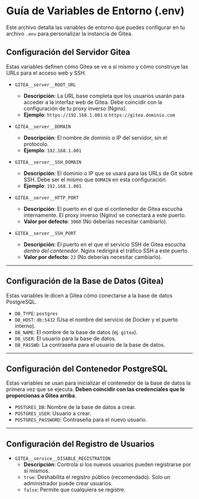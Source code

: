 # Guía de Variables de Entorno (.env)

Este archivo detalla las variables de entorno que puedes configurar en tu archivo `.env` para personalizar la instancia de Gitea.

## Configuración del Servidor Gitea

Estas variables definen cómo Gitea se ve a sí mismo y cómo construye las URLs para el acceso web y SSH.

- `GITEA__server__ROOT_URL`

  - **Descripción**: La URL base completa que los usuarios usarán para acceder a la interfaz web de Gitea. Debe coincidir con la configuración de tu proxy inverso (Nginx).
  - **Ejemplo**: `https://192.168.1.001` o `https://gitea.dominio.com`

- `GITEA__server__DOMAIN`

  - **Descripción**: El nombre de dominio o IP del servidor, sin el protocolo.
  - **Ejemplo**: `192.168.1.001`

- `GITEA__server__SSH_DOMAIN`

  - **Descripción**: El dominio o IP que se usará para las URLs de Git sobre SSH. Debe ser el mismo que `DOMAIN` en esta configuración.
  - **Ejemplo**: `192.168.1.001`

- `GITEA__server__HTTP_PORT`

  - **Descripción**: El puerto en el que el contenedor de Gitea escucha internamente. El proxy inverso (Nginx) se conectará a este puerto.
  - **Valor por defecto**: `3000` (No deberías necesitar cambiarlo).

- `GITEA__server__SSH_PORT`
  - **Descripción**: El puerto en el que el servicio SSH de Gitea escucha _dentro del contenedor_. Nginx redirigirá el tráfico SSH a este puerto.
  - **Valor por defecto**: `22` (No deberías necesitar cambiarlo).

---

## Configuración de la Base de Datos (Gitea)

Estas variables le dicen a Gitea cómo conectarse a la base de datos PostgreSQL.

- `DB_TYPE`: `postgres`
- `DB_HOST`: `db:5432` (Usa el nombre del servicio de Docker y el puerto interno).
- `DB_NAME`: El nombre de la base de datos (ej. `gitea`).
- `DB_USER`: El usuario para la base de datos.
- `DB_PASSWD`: La contraseña para el usuario de la base de datos.

---

## Configuración del Contenedor PostgreSQL

Estas variables se usan para inicializar el contenedor de la base de datos la primera vez que se ejecuta. **Deben coincidir con las credenciales que le proporcionas a Gitea arriba**.

- `POSTGRES_DB`: Nombre de la base de datos a crear.
- `POSTGRES_USER`: Usuario a crear.
- `POSTGRES_PASSWORD`: Contraseña para el nuevo usuario.

---

## Configuración del Registro de Usuarios

- `GITEA__service__DISABLE_REGISTRATION`
  - **Descripción**: Controla si los nuevos usuarios pueden registrarse por sí mismos.
  - `true`: Deshabilita el registro público (recomendado). Solo un administrador puede crear usuarios.
  - `false`: Permite que cualquiera se registre.
